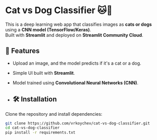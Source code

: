 # Cat vs Dog Classifier 🐱🐶
This is a deep learning web app that classifies images as **cats or dogs** using a **CNN model (TensorFlow/Keras)**.  
Built with **Streamlit** and deployed on **Streamlit Community Cloud**.

## 🚀 Features
- Upload an image, and the model predicts if it's a cat or a dog.
- Simple UI built with **Streamlit**.
- Model trained using **Convolutional Neural Networks (CNN)**.

- ## 🛠 Installation
Clone the repository and install dependencies:
```sh
git clone https://github.com/vrkoychev/cat-vs-dog-classifier.git
cd cat-vs-dog-classifier
pip install -r requirements.txt

